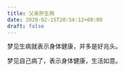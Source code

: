 ```yaml
---
title: 父亲肝生病
date: 2020-02-15T20:54:12+08:00
draft: false
---
```


梦见生病就表示身体健康，并多是好兆头。

梦见自己病了，表示身体健康，生活如意。


